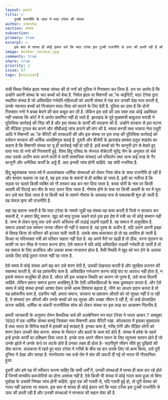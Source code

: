 ```yaml
---
layout: post
title: >
    टुच्ची राजनीति के जाल में मदर टरेसा की संस्था
author: shesha
section: समाज
subsection:
primary: true
excerpt: >
    इस बात से शायद ही कोई इंकार करे कि मदर टरेसा इस टुच्ची राजनीति से उपर की हस्ती रही हैं और उनकी संस्थाओं ने मानवता की महान सेवा की है.और जब उन्हें संत की उपाधि दी जा रही थी तब भारत भी गौरवान्वित हुआ था.
image: mother_teresa.jpg
comments: true
share: true
priority: 2
issue: 67
tags: [mission]
---
```


रांची स्थित निर्मल हृदय नामक संस्था की दो ननों को पुलिस ने गिरफ्तार कर लिया है. उन पर आरोप है कि उन्होंने अपनी संस्था के चार बच्चों को बेचा है. निर्मल हृदय या मिशनरी आॅफ चाईरिटी, मदर टेरेसा द्वारा स्थापित संस्था है जो अविवाहित गर्भवति महिलाओं को अपनी संस्था में रख कर उनकी देख भाल करती है, उनके नवजात बच्चों को निःसंतान माता-पिता को पालने के लिए देती है. पुलिस का दावा है कि दोनों गिरफ्तार ननों ने बच्चा बेचने की बात कबूल कर ली है. लेकिन इस दावे की उस वक्त तक कोई अहमियत नहीं जबतक कि कोर्ट में ये आरोप प्रमाणित नहीं हो जाते हैं. झारखंड के पूर्व मुख्यमंत्री बाबूलाल मरांडी ने पुलिसिया कार्रवाई की निंदा की है और इस संस्था के कार्यों की सराहना की है. उन्होंने सरकार से इस घटना की मीडिया ट्रायल बंद करने और सीबीआई जांच कराने की मांग की है.  ममता बनर्जी तथा भाकपा नेता एचूरी आदि ने मिशनरी आॅफ चैरिटी की तरफदारी की और इस संस्था पर इस तरह की पुलिसिया कार्रवाई को वर्तमान सरकार की धार्मिक असहिष्णुता बताई है. दूसरी और बीजेपी के झारखंड प्रवक्ता प्रतुल शाहदेव का कहना है कि मिशनरी संस्था पर यू ही कार्रवाई नहीं हो रही है. इन्हें बच्चों को गैर कानूनी ढंग से बेचते हुए पाया गया तो ननो की गिरफ्तारी हुई. विश्व हिंदू परिषद के जेनरल सेक्रेटरी सुरेंद्र जैन के अनुसार तो चर्च तथा उसके अधीन काम करने वाली ये सारी सामाजिक संस्थाएं धर्म परिवर्तन तथा अन्य कई तरह के गैर कानूनी और अनैतिक कार्यों के अड्डे हैं. अतः इनकी जांच होनी चाहिये. यह संघी नजरिया है.

हिंदू बहुसंख्यक भारत वर्ष में अल्पसंख्यक धार्मिक संस्थाओं को लेकर जिस सोच के साथ राजनीति हो रही है और शासन चलाया जा रहा है, वह इस तरह के बयानों से ही साबित हो जाता है. इसी का नतीजा है कि सड़क पर चलते किसी व्यक्ति को गौ तस्कर कह कर मार दिया जाता है, बच्चा चोरी के नाम पर किसी आदमी की पिटाई कर मौत के घाट उतार दिया जाता है. गौमांस होने के शक पर किसी आदमी के घर में घुस कर उसे मार दिया जाता है या किसी चर्च के सामने गौमांस के अफवाह मात्र से पत्थरबाजी शुरु हो जाती है. यह केवल घृणा की राजनीति है.

यहां यह बताना जरूरी है कि मदर टरेसा के नामसे जुड़ी यह संस्था वह काम करती है जिसे न सरकार कर सकती है, न हमारा हिंदू समाज. खुद को मातृ पूजक कहने वाले इस इस देश में स्त्री का भी कोई सम्मान नहीं है. जन्म से लेकर मृत्यु तक उसे अपने अस्तित्व की लड़ाई लड़नी पड़ती है. वह समाज में असुरक्षित है. समाज उसको एक सम्मान जनक जीवन भी नहीं दे सकता है. वह पुरुष के अधीन है. यदि उसने अपनी इच्छा से विवाह किया तो परिवार की इज्जत चली जाती है. उसके साथ बलात्कार हो तो वह अपवित्र हो जाती है. विधवा या परित्यक्ता स्त्री को परिवार सहारा नहीं देता है. वह अपने पैरों पर खड़ी है तो ठीक, वरना वृंदावन या काशी जा कर भीख से गजारा करना होगा. ऐसे समाज में यदि कोई अविवाहित लड़की गर्भवती हो जाती है तो वह समाज के लिए कलंकित और उसका बच्चा नाजायज होता है. वैसी स्थिति में खुद को मार देने के अलावा उसके लिए कोई दूसरा रास्ता नहीं रह जाता है.

ऐसे समय में कोई संस्था आगे बढ़ कर उसे शरण देती है, उसकी देखभाल करती है और सुरक्षित प्रजनन की व्यवस्था करती है, तो वह प्रशंसनीय काम है. अविवाहित गर्भधारण करना कोई पाप या अपराध नहीं होता है, न इससे समाज कलुषित ही होता है. औरत की इस असहज स्थिति का कारण जो पुरुष है, उसे सजा मिलनी चाहिये. लेकिन हमारा समाज इतना असहिष्णु है कि ऐसी अविवाहिताओं के साथ दुव्र्यवहार करता है. और ऐसे समय में कोई संस्था इनको आश्रय देकर उनमें आत्म विश्वास बढ़ाता है, जीने का आधार प्रदान करता है तो यह प्रशंसनीय काम है, दंडनीय नहीं. हमारा समाज, सरकार या प्रशासन औरतों को जो सुरक्षा नहीं दे पा रही है, ये संस्थाएं उन औरतों और उनके बच्चों को वह सुरक्षा और अच्छा जीवन दे रही हैं, तो उन्हें प्रोत्साहित करना चाहिये. धार्मिक या संकरी राजनीतिक सोच को लेकर संस्था पर इस तरह का आक्रमण निंदनीय है.

हमारी जानकारी के अनुसार रोमन कैथलिक चर्च की अलबेनियन नन मदर टेरेसा ने भारत आकर 7 अक्तूबर 1950 में एक धार्मिक संस्था बनाई जिसका नाम मिशनरी आफ चैरिटी रखा. कोलकाता में इसका मुख्यालय है तथा भारत के विभिन्न शहरों में इसकी कई शाखाएं हैं. इनका काम है, गरीब,रोगी और पीड़ित लोगों को शरण देकर उनकी सेवा करना. संस्था के सिस्टर और ब्रदर्स के काम बंटे होते हैं. संस्था में प्रवेश के पहले इन्हें इनके कार्यों का प्रशिक्षण दिया जाता है. इनके पास अपने जीवन यापन के लिए न्यूनतम सामान होते हैं जो उनके झोले में उनके कंधे पर लटके होते हैं.उनका लक्ष्य ही होता है- सदगीपूर्ण जीवन जीते हुए दुखियों की सेवा करना. कलकत्ता में रहते हुए मदर टरेसा ने गरीबों के बीच रह कर उनके लिए जो काम किया, उसे पूरी दुनिया ने देखा और सराहा है. मरणोपरांत जब उन्हें रोम में संत की उपाधी दी गई तो भारत भी गौरवान्वित हुआ.

दूसरी ओर हमे यह भी स्वीकार करना चाहिए कि सभी धर्मों में, उनकी संस्थाओं में मानव ही काम कर रहे होते हैं जिनमें मानवीय कमजोरियों का होना असंभव नहीं है. ऐसे किसी भी संस्था में कोई गलत काम हुआ तो बिना पूर्वाग्रह के उसकी निष्पक्ष जांच होनी चाहिये. कुछ एक की गलती से, यदि गलती हुई हो, तो पूरी संस्था को गलत नहीं ठहराया जा सकता. इस बात से शायद ही कोई इंकार करे कि मदर टरेसा इस टुच्ची राजनीति से उपर की हस्ती रही हैं और उनकी संस्थाओं ने मानवता की महान सेवा की है.